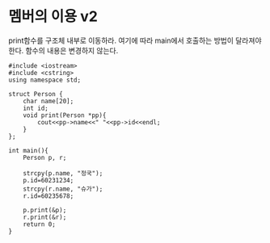 
# 멤버의 이용 v2

print함수를 구조체 내부로 이동하라. 여기에 따라 main에서 호출하는 방법이 달라져야 한다. 함수의 내용은 변경하지 않는다.

```
#include <iostream>
#include <cstring>
using namespace std;

struct Person {  
	char name[20]; 
	int id;
	void print(Person *pp){
		cout<<pp->name<<" "<<pp->id<<endl;
	}
};

int main(){
	Person p, r;  

	strcpy(p.name, "정국");
	p.id=60231234;
    strcpy(r.name, "슈가");
    r.id=60235678;

	p.print(&p);
	r.print(&r);
	return 0;
}

```